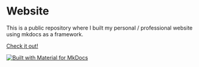 # Website

This is a public repository where I built my personal / professional website using mkdocs as a framework.

[Check it out!](https://jampamane.org/)

[![Built with Material for MkDocs](https://img.shields.io/badge/Material_for_MkDocs-526CFE?style=for-the-badge&logo=MaterialForMkDocs&logoColor=white)](https://squidfunk.github.io/mkdocs-material/)
